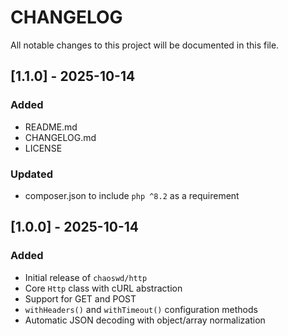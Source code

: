 # CHANGELOG
All notable changes to this project will be documented in this file.

## [1.1.0] - 2025-10-14
### Added
- README.md
- CHANGELOG.md
- LICENSE
### Updated
- composer.json to include `php ^8.2` as a requirement


## [1.0.0] - 2025-10-14
### Added
- Initial release of `chaoswd/http`
- Core `Http` class with cURL abstraction
- Support for GET and POST
- `withHeaders()` and `withTimeout()` configuration methods
- Automatic JSON decoding with object/array normalization
